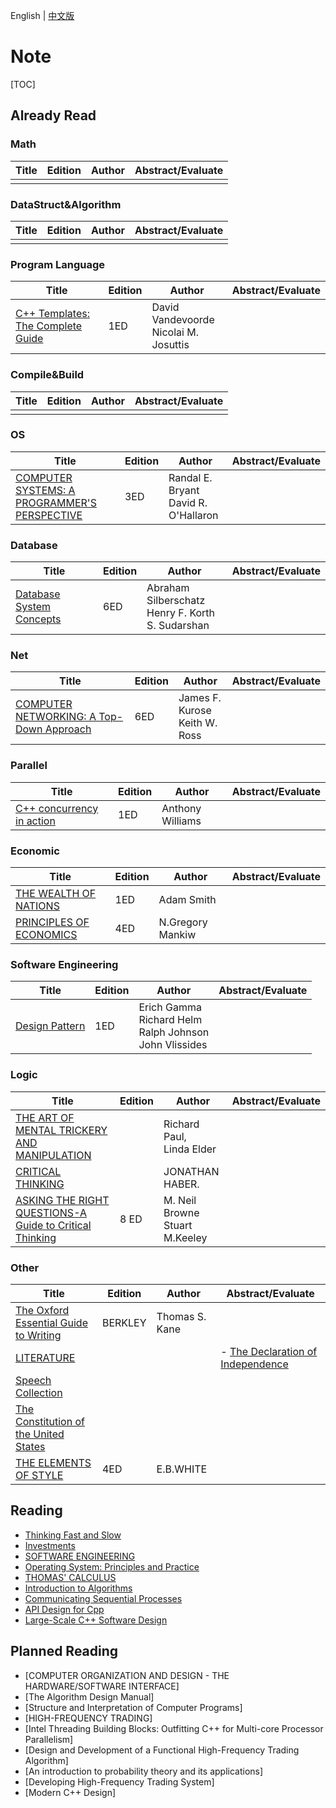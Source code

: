 English | [中文版](README_zh.md)

# Note

[TOC]



## Already Read

### Math

| Title | Edition | Author | Abstract/Evaluate |
| ----- | ------- | ------ | ----------------- |
|       |         |        |                   |

### DataStruct&Algorithm

| Title | Edition | Author | Abstract/Evaluate |
| ----- | ------- | ------ | ----------------- |
|       |         |        |                   |

### Program Language

| Title                                                        | Edition | Author                                   | Abstract/Evaluate |
| ------------------------------------------------------------ | ------- | ---------------------------------------- | ----------------- |
| [C++ Templates: The Complete Guide](CPP_TEMPLATES/README.md) | 1ED     | David Vandevoorde<br>Nicolai M. Josuttis |                   |

### Compile&Build

| Title | Edition | Author | Abstract/Evaluate |
| ----- | ------- | ------ | ----------------- |
|       |         |        |                   |

### OS

| Title                                                        | Edition | Author                                  | Abstract/Evaluate |
| ------------------------------------------------------------ | ------- | --------------------------------------- | ----------------- |
| [COMPUTER SYSTEMS: A PROGRAMMER'S PERSPECTIVE](CSAPP/README.md) | 3ED     | Randal E. Bryant<br>David R. O'Hallaron |                   |

### Database

| Title                                                        | Edition | Author                                                 | Abstract/Evaluate |
| ------------------------------------------------------------ | ------- | ------------------------------------------------------ | ----------------- |
| [Database System Concepts](DATABASE_SYSTEM_CONCEPTS/README.md) | 6ED     | Abraham Silberschatz<br>Henry F. Korth<br>S. Sudarshan |                   |

### Net

| Title                                                        | Edition | Author                           | Abstract/Evaluate |
| ------------------------------------------------------------ | ------- | -------------------------------- | ----------------- |
| [COMPUTER NETWORKING: A Top-Down Approach](COMPUTER_NETWORKING_A_TOP_DOWN_APPROACH/README.md) | 6ED     | James F. Kurose<br>Keith W. Ross |                   |

### Parallel

| Title                                                        | Edition | Author           | Abstract/Evaluate |
| ------------------------------------------------------------ | ------- | ---------------- | ----------------- |
| [C++ concurrency in action](CPP_CONCURRENCY_IN_ACTION/README.md) | 1ED     | Anthony Williams |                   |

### Economic

| Title                                   | Edition | Author  | Abstract/Evaluate              |
| ----------------------------------------- | ---- | --------- | ---------------------------------- |
| [THE WEALTH OF NATIONS](THE_WEALTH_OF_NATIONS/README.md) | 1ED     | Adam Smith |                   |
| [PRINCIPLES OF ECONOMICS](PRINCIPLES_OF_ECONOMICS/README.md) | 4ED | N.Gregory Mankiw | |

### Software Engineering

| Title                                      | Edition | Author                                                       | Abstract/Evaluate |
| ------------------------------------------ | ------- | ------------------------------------------------------------ | ----------------- |
| [Design Pattern](DESIGN_PATTERN/README.md) | 1ED     | Erich Gamma<br>Richard Helm<br>Ralph Johnson<br>John Vlissides |                   |

### Logic

| Title                                                        | Edition | Author                            | Abstract/Evaluate |
| ------------------------------------------------------------ | ------- | --------------------------------- | ----------------- |
| [THE ART OF MENTAL TRICKERY AND MANIPULATION](THE_ART_OF_MENTAL_TRICKEY_AND_MANIPULATION/README.md) |         | Richard Paul,<br>Linda Elder      |                   |
| [CRITICAL THINKING](CRITICAL_THINKING/README.md)             |         | JONATHAN HABER.                   |                   |
| [ASKING THE RIGHT QUESTIONS-A Guide to Critical Thinking](ASKING_THE_RIGHT_QUESTIONS/README.md) | 8 ED    | M. Neil Browne<br>Stuart M.Keeley |                   |

### Other

| Title                                                        | Edition | Author         | Abstract/Evaluate                                            |
| ------------------------------------------------------------ | ------- | -------------- | ------------------------------------------------------------ |
| [The Oxford Essential Guide to Writing](THE_OXFORD_ESSENTIAL_GUIDE_TO_WRITING/README.md) | BERKLEY | Thomas S. Kane |                                                              |
| [LITERATURE](LITERATURE/README.md)                           |         |                | - [The Declaration of Independence](LITERATURE/the_declaration_of_independence.md) |
| [Speech Collection](SPEECH_COLLECTION/README.md)             |         |                |                                                              |
| [The Constitution of the United States](THE_CONSTITUTION_OF_THE_UNITED_STATES/the_constitution_of_the_united_states.txt) |         |                |                                                              |
| [THE ELEMENTS OF STYLE](THE_ELEMENTS_OF_STYLE/README.md)     | 4ED     | E.B.WHITE      |                                                              |



## Reading

- [Thinking Fast and Slow](THINKING_FAST_AND_SLOW/README.md)
- [Investments](INVESTMENTS/README.md)
- [SOFTWARE ENGINEERING](SOFTWARE_ENGINEERING/README.md)
- [Operating System: Principles and Practice](OPERATING_SYSTEMS_PRINCIPLES_AND_PRACTICE/README.md)
- [THOMAS' CALCULUS](THOMAS_CALCULUS/README.md)
- [Introduction to Algorithms](INTRODUCTION_TO_ALGORITHMS/README.md)
- [Communicating Sequential Processes](COMMUNICATING_SEQUENTIAL_PROCESSES/README.md)
- [API Design for Cpp](API_DESIGN_FOR_CPP/README.md)
- [Large-Scale C++ Software Design](LARGE_SCALE_CPP_SOFTWARE_DESIGN/README.md)



## Planned Reading

- [COMPUTER ORGANIZATION AND DESIGN - THE HARDWARE/SOFTWARE INTERFACE]
- [The Algorithm Design Manual]
- [Structure and Interpretation of Computer Programs]
- [HIGH-FREQUENCY TRADING]
- [Intel Threading Building Blocks: Outfitting C++ for Multi-core Processor Parallelism]
- [Design and Development of a Functional High-Frequency Trading Algorithm]
- [An introduction to probability theory and its applications]
- [Developing High-Frequency Trading System]
- [Modern C++ Design]
